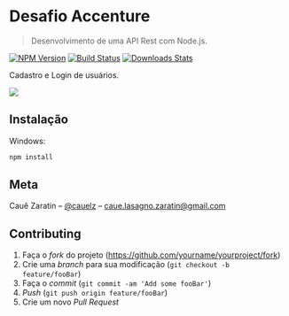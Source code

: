 # Desafio Accenture
> Desenvolvimento de uma API Rest com Node.js.

[![NPM Version][npm-image]][npm-url]
[![Build Status][travis-image]][travis-url]
[![Downloads Stats][npm-downloads]][npm-url]

Cadastro e Login de usuários.

![](../header.png)

## Instalação

Windows:

```sh
npm install
```


## Meta

Cauê Zaratin – [@cauelz](https://www.linkedin.com/in/cauezaratin/) – caue.lasagno.zaratin@gmail.com

## Contributing

1. Faça o _fork_ do projeto (<https://github.com/yourname/yourproject/fork>)
2. Crie uma _branch_ para sua modificação (`git checkout -b feature/fooBar`)
3. Faça o _commit_ (`git commit -am 'Add some fooBar'`)
4. _Push_ (`git push origin feature/fooBar`)
5. Crie um novo _Pull Request_

[npm-image]: https://img.shields.io/npm/v/datadog-metrics.svg?style=flat-square
[npm-url]: https://npmjs.org/package/datadog-metrics
[npm-downloads]: https://img.shields.io/npm/dm/datadog-metrics.svg?style=flat-square
[travis-image]: https://img.shields.io/travis/dbader/node-datadog-metrics/master.svg?style=flat-square
[travis-url]: https://travis-ci.org/dbader/node-datadog-metrics
[wiki]: https://github.com/seunome/seuprojeto/wiki
